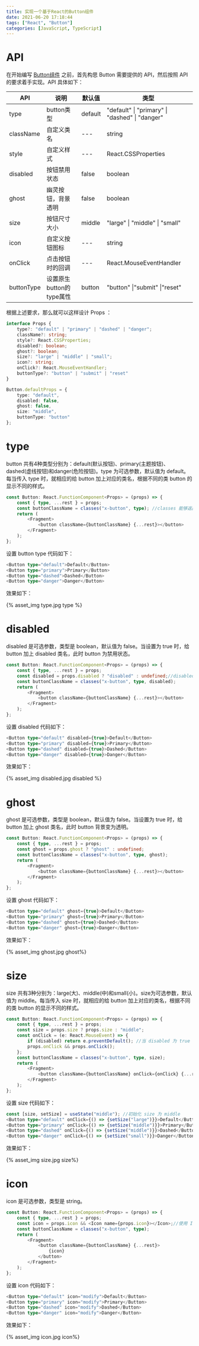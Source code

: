 ```yaml
---
title: 实现一个基于React的Button组件
date: 2021-06-20 17:18:44
tags: ["React", "Button"]
categories: [JavaScript, TypeScript]
---
```


# API

在开始编写 [Button组件](https://wuwenxing0912.github.io/react-ui-lib/home.html) 之前，首先构思 Button 需要提供的 API，然后按照 API 的要求着手实现。API 具体如下：

| API        | 说明                     | 默认值  | 类型                                           |
| ---------- | ------------------------ | ------- | ---------------------------------------------- |
| type       | button类型               | default | "default" \| "primary" \| "dashed" \| "danger" |
| className  | 自定义类名               | ---     | string                                         |
| style      | 自定义样式               | ---     | React.CSSProperties                            |
| disabled   | 按钮禁用状态             | false   | boolean                                        |
| ghost      | 幽灵按钮，背景透明       | false   | boolean                                        |
| size       | 按钮尺寸大小             | middle  | "large" \| "middle" \| "small"                 |
| icon       | 自定义按钮图标           | ---     | string                                         |
| onClick    | 点击按钮时的回调         | ---     | React.MouseEventHandler                        |
| buttonType | 设置原生button的type属性 | button  | "button" \|"submit" \|"reset"                  |

根据上述要求，那么就可以这样设计 Props ：

````typescript
interface Props {
	type?: "default" | "primary" | "dashed" | "danger";
	className?: string;
	style?: React.CSSProperties;
	disabled?: boolean;
	ghost?: boolean;
	size?: "large" | "middle" | "small";
	icon?: string;
	onClick?: React.MouseEventHandler;
	buttonType?: "button" | "submit" | "reset"
}

Button.defaultProps = {
	type: "default",
	disabled: false,
	ghost: false,
	size: "middle",
	buttonType: "button"
};
````

<!-- more -->

# type

button 共有4种类型分别为：default(默认按钮)、primary(主题按钮)、dashed(虚线按钮)和danger(危险按钮)。type 为可选参数，默认值为 default。每当传入 type 时，就相应的给 button 加上对应的类名，根据不同的类 button 的显示不同的样式。

````typescript
const Button: React.FunctionComponent<Props> = (props) => {
	const { type, ...rest } = props;
	const buttonClassName = classes("x-button", type); //classes 能够返回形如 x-button type 的类
	return (
		<Fragment>
		    <button className={buttonClassName} {...rest}></button>
		</Fragment>
	);
};
````

设置 button type 代码如下：

````typescript
<Button type="default">Default</Button>
<Button type="primary">Primary</Button>
<Button type="dashed">Dashed</Button>
<Button type="danger">Danger</Button>
````

效果如下：

{% asset_img type.jpg  type %}

# disabled

disabled 是可选参数，类型是 boolean，默认值为 false。当设置为 true 时，给 button 加上 disabled 类名，此时 button 为禁用状态。

````typescript
const Button: React.FunctionComponent<Props> = (props) => {
	const { type, ...rest } = props;
	const disabled = props.disabled ? "disabled" : undefined;//disabled 为 true 时，加上 disabled 类
	const buttonClassName = classes("x-button", type, disabled);
	return (
		<Fragment>
		    <button className={buttonClassName} {...rest}></button>
		</Fragment>
	);
};
````

设置 disabled 代码如下：

````typescript
<Button type="default" disabled={true}>Default</Button>
<Button type="primary" disabled={true}>Primary</Button>
<Button type="dashed" disabled={true}>Dashed</Button>
<Button type="danger" disabled={true}>Danger</Button>
````

效果如下：

{% asset_img disabled.jpg  disabled %}

# ghost

ghost 是可选参数，类型是 boolean，默认值为 false。当设置为 true 时，给 button 加上 ghost 类名，此时 button 背景变为透明。

````typescript
const Button: React.FunctionComponent<Props> = (props) => {
	const { type, ...rest } = props;
	const ghost = props.ghost ? "ghost" : undefined;
	const buttonClassName = classes("x-button", type, ghost);
	return (
		<Fragment>
		    <button className={buttonClassName} {...rest}></button>
		</Fragment>
	);
};
````

设置 ghost 代码如下：

````typescript
<Button type="default" ghost={true}>Default</Button>
<Button type="primary" ghost={true}>Primary</Button>
<Button type="dashed" ghost={true}>Dashed</Button>
<Button type="danger" ghost={true}>Danger</Button>
````

效果如下：

{% asset_img ghost.jpg  ghost%}

# size

size 共有3种分别为：large(大)、middle(中)和small(小)。size为可选参数，默认值为 middle。每当传入 size 时，就相应的给 button 加上对应的类名，根据不同的类 button 的显示不同的样式。

````typescript
const Button: React.FunctionComponent<Props> = (props) => {
	const { type, ...rest } = props;
	const size = props.size ? props.size : "middle";
	const onClick = (e: React.MouseEvent) => {
		if (disabled) return e.preventDefault(); //当 disabled 为 true 时， 阻止点击事件。
		props.onClick && props.onClick();
	};
	const buttonClassName = classes("x-button", type, size);
	return (
		<Fragment>
		    <button className={buttonClassName} onClick={onClick} {...rest}></button>
		</Fragment>
	);
};
````

设置 size 代码如下：

````typescript
const [size, setSize] = useState("middle"); //初始化 size 为 middle
<Button type="default" onClick={() => {setSize("large")}}>Default</Button> //点击时改变 size 的值为 large
<Button type="primary" onClick={() => {setSize("middle")}}>Primary</Button> //点击时改变 size 的值为 middle
<Button type="dashed" onClick={() => {setSize("middle")}}>Dashed</Button> //点击时改变 size 的值为 middle
<Button type="danger" onClick={() => {setSize("small")}}>Danger</Button> //点击时改变 size 的值为 small
````

效果如下：

{% asset_img size.jpg  size%}

# icon

icon 是可选参数，类型是 string。

````typescript
const Button: React.FunctionComponent<Props> = (props) => {
	const { type, ...rest } = props;
	const icon = props.icon && <Icon name={props.icon}></Icon>;//使用 Icon 组件，name 匹配 icon 库中的icon
	const buttonClassName = classes("x-button", type);
	return (
		<Fragment>
		    <button className={buttonClassName} {...rest}>
			    {icon}
		    </button>
		</Fragment>
	);
};
````

设置 icon 代码如下：

````typescript
<Button type="default" icon="modify">Default</Button>
<Button type="primary" icon="modify">Primary</Button>
<Button type="dashed" icon="modify">Dashed</Button>
<Button type="danger" icon="modify">Danger</Button>
````

效果如下：

{% asset_img icon.jpg  icon%}
